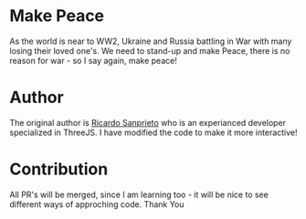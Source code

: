 # Make Peace
As the world is near to WW2, Ukraine and Russia battling in War with many losing their loved one's. We need to stand-up and make Peace, there is no reason for war - so I say again, make peace!

# Author
The original author is [Ricardo Sanprieto](https://github.com/sanprieto) who is an experianced developer specialized in ThreeJS. I have modified the code to make it more interactive! 

# Contribution 
All PR's will be merged, since I am learning too - it will be nice to see different ways of approching code. Thank You
